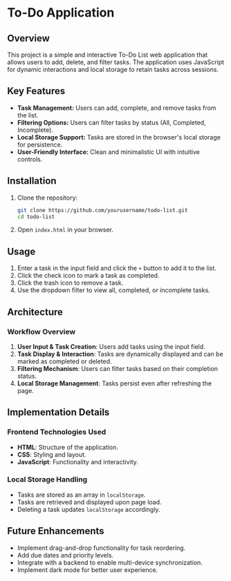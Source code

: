 # To-Do Application

## Overview
This project is a simple and interactive To-Do List web application that allows users to add, delete, and filter tasks. The application uses JavaScript for dynamic interactions and local storage to retain tasks across sessions.

## Key Features
- **Task Management:** Users can add, complete, and remove tasks from the list.
- **Filtering Options:** Users can filter tasks by status (All, Completed, Incomplete).
- **Local Storage Support:** Tasks are stored in the browser's local storage for persistence.
- **User-Friendly Interface:** Clean and minimalistic UI with intuitive controls.

## Installation
1. Clone the repository:
   ```sh
   git clone https://github.com/yourusername/todo-list.git
   cd todo-list
   ```
2. Open `index.html` in your browser.

## Usage
1. Enter a task in the input field and click the `+` button to add it to the list.
2. Click the check icon to mark a task as completed.
3. Click the trash icon to remove a task.
4. Use the dropdown filter to view all, completed, or incomplete tasks.

## Architecture
### **Workflow Overview**
1. **User Input & Task Creation**: Users add tasks using the input field.
2. **Task Display & Interaction**: Tasks are dynamically displayed and can be marked as completed or deleted.
3. **Filtering Mechanism**: Users can filter tasks based on their completion status.
4. **Local Storage Management**: Tasks persist even after refreshing the page.

## Implementation Details
### **Frontend Technologies Used**
- **HTML**: Structure of the application.
- **CSS**: Styling and layout.
- **JavaScript**: Functionality and interactivity.

### **Local Storage Handling**
- Tasks are stored as an array in `localStorage`.
- Tasks are retrieved and displayed upon page load.
- Deleting a task updates `localStorage` accordingly.

## Future Enhancements
- Implement drag-and-drop functionality for task reordering.
- Add due dates and priority levels.
- Integrate with a backend to enable multi-device synchronization.
- Implement dark mode for better user experience.



